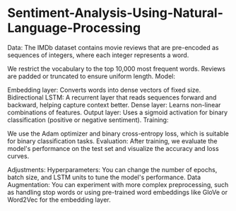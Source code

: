 # Sentiment-Analysis-Using-Natural-Language-Processing
Data: The IMDb dataset contains movie reviews that are pre-encoded as sequences of integers, where each integer represents a word.

We restrict the vocabulary to the top 10,000 most frequent words.
Reviews are padded or truncated to ensure uniform length.
Model:

Embedding layer: Converts words into dense vectors of fixed size.
Bidirectional LSTM: A recurrent layer that reads sequences forward and backward, helping capture context better.
Dense layer: Learns non-linear combinations of features.
Output layer: Uses a sigmoid activation for binary classification (positive or negative sentiment).
Training:

We use the Adam optimizer and binary cross-entropy loss, which is suitable for binary classification tasks.
Evaluation: After training, we evaluate the model's performance on the test set and visualize the accuracy and loss curves.

Adjustments:
Hyperparameters: You can change the number of epochs, batch size, and LSTM units to tune the model's performance.
Data Augmentation: You can experiment with more complex preprocessing, such as handling stop words or using pre-trained word embeddings like GloVe or Word2Vec for the embedding layer.
